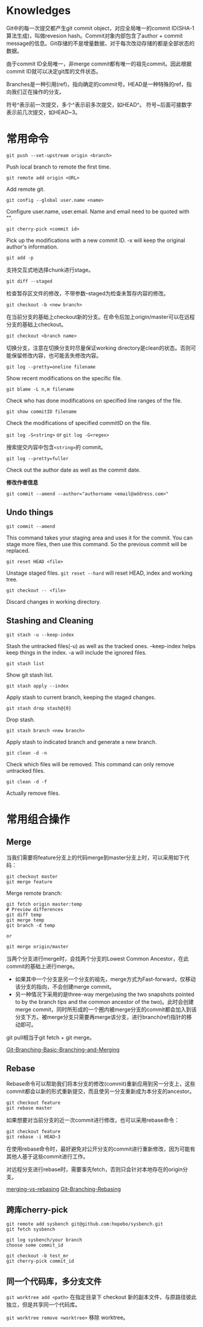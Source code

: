 # Knowledges

Git中的每一次提交都产生git commit object，对应全局唯一的commit ID(SHA-1 算法生成)，叫做revesion hash。Commit对象内部包含了author + commit message的信息。Git存储的不是增量数据，对于每次改动存储的都是全部状态的数据。

由于commit ID全局唯一，非merge commit都有唯一的祖先commit。因此根据commit ID就可以决定git库的文件状态。

Branches是一种引用(ref)，指向确定的commit号。HEAD是一种特殊的ref，指向我们正在操作的分支。

符号^表示前一次提交，多个^表示前多次提交，如HEAD^。
符号\~后面可接数字表示前几次提交，如HEAD~3。

# 常用命令

`git push --set-upstream origin <branch>`

Push local branch to remote the first time.

`git remote add origin <URL>`

Add remote git.

`git config --global user.name <name>`

Configure user.name, user.email. Name and email need to be quoted with "".

`git cherry-pick <commit id>`

Pick up the modifications with a new commit ID. -x will keep the original author's information.

`git add -p`

支持交互式地选择chunk进行stage。

`git diff --staged`

检查暂存区文件的修改，不带参数&#x2013;staged为检查未暂存内容的修改。

`git checkout -b <new branch>`

在当前分支的基础上checkout新的分支。在命令后加上origin/master可以在远程分支的基础上checkout。

`git checkout <branch name>`

切换分支，注意在切换分支时尽量保证working directory是clean的状态。否则可能保留修改内容，也可能丢失修改内容。

`git log --pretty=oneline filename`

Show recent modifications on the specific file.

`git blame -L n,m filename`

Check who has done modifications on specified line ranges of the file.

`git show commitID filename`

Check the modifications of specified commitID on the file.

`git log -S<string>` or `git log -G<regex>`

搜索提交内容中包含`<string>`的 commit。

`git log --pretty=fuller`

Check out the author date as well as the commit date.

**修改作者信息**

`git commit --amend --author="authorname <email@address.com>"`

## Undo things

`git commit --amend`

This command takes your staging area and uses it for the commit. You can stage more files, then use this command. So the previous commit will be replaced.

`git reset HEAD <file>`

Unstage staged files. `git reset --hard` will reset HEAD, index and working tree.

`git checkout -- <file>`

Discard changes in working directory.


## Stashing and Cleaning

`git stash -u --keep-index`

Stash the untracked files(-u) as well as the tracked ones. &#x2013;keep-index helps keep things in the index. -a will include the ignored files.

`git stash list`

Show git stash list.

`git stash apply --index`

Apply stash to current branch, keeping the staged changes.

`git stash drop stash@{0}`

Drop stash.

`git stash branch <new branch>`

Apply stash to indicated branch and generate a new branch.

`git clean -d -n`

Check which files will be removed. This command can only remove untracked files.

`git clean -d -f`

Actually remove files.

# 常用组合操作

## Merge

当我们需要将feature分支上的代码merge到master分支上时，可以采用如下代码：

    git checkout master
    git merge feature

Merge remote branch:

    git fetch origin master:temp
    # Preview differences
    git diff temp
    git merge temp
    git branch -d temp
    
    or
    
    git merge origin/master

当两个分支进行merge时，会找两个分支的Lowest Common Ancestor，在此commit的基础上进行merge。

-   如果其中一个分支是另一个分支的祖先，merge方式为Fast-forward，仅移动该分支的指向，不会创建merge commit。
-   另一种情况下采用的是three-way merge(using the two snapshots pointed to by the branch tips and the common ancestor of the two)。此时会创建merge commit，同时所形成的一个圈内被merge分支的commit都会加入到该分支下方。被merge分支只需要再merge该分支，进行branch(ref)指针的移动即可。

git pull相当于git fetch + git merge。

[Git-Branching-Basic-Branching-and-Merging](https://git-scm.com/book/en/v2/Git-Branching-Basic-Branching-and-Merging#_basic_merging)


## Rebase

Rebase命令可以帮助我们将本分支的修改(commit)重新应用到另一分支上，这些commit都会以新的形式重新提交，而且使另一分支重新成为本分支的ancestor。

    git checkout feature
    git rebase master

如果想要对当前分支的近一次commit进行修改，也可以采用rebase命令：

    git checkout feature
    git rebase -i HEAD~3

在使用rebase命令时，最好避免对公开分支的commit进行重新修改，因为可能有其他人基于这些commit进行工作。

对远程分支进行rebase时，需要事先fetch，否则只会针对本地存在的origin分支。

[merging-vs-rebasing](https://www.atlassian.com/git/tutorials/merging-vs-rebasing)
[Git-Branching-Rebasing](https://git-scm.com/book/en/v2/Git-Branching-Rebasing)

## 跨库cherry-pick

```
git remote add sysbench git@github.com:hopebo/sysbench.git
git fetch sysbench

git log sysbench/your branch
choose some commit_id

git checkout -b test_mr
git cherry-pick commit_id
```

## 同一个代码库，多分支文件

`git worktree add <path>` 在指定目录下 checkout 新的副本文件，与原路径彼此独立，但是共享同一个代码库。

`git worktree remove <worktree>` 移除 worktree。
